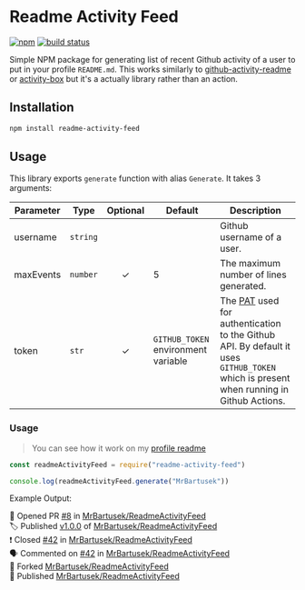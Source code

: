 # Readme Activity Feed
 
[![npm](https://img.shields.io/npm/v/readme-activity-feed)](https://www.npmjs.com/package/readme-activity-feed) [![build status](https://img.shields.io/github/workflow/status/MrBartusek/ReadmeActivityFeed/build)](https://github.com/MrBartusek/TechnologyShields/actions)

Simple NPM package for generating list of recent Github activity of a user to put in your profile `README.md`.
This works similarly to [github-activity-readme](https://github.com/jamesgeorge007/github-activity-readme) or
[activity-box](https://github.com/JasonEtco/activity-box) but it's a actually library rather than an action.

## Installation

```bash
npm install readme-activity-feed
```

## Usage

This library exports `generate` function with alias `Generate`. It takes 3 arguments:

| Parameter  | Type                   | Optional | Default                             | Description |
| ---------- | ---------------------- | :------: | ----------------------------------- | ----------- |
| username   | `string`               |          |                                     | Github username of a user. |
| maxEvents  | `number`               | ✓        | 5                                   | The maximum number of lines generated. |
| token      | `str`                  | ✓        | `GITHUB_TOKEN` environment variable | The [PAT](https://docs.github.com/en/github/authenticating-to-github/keeping-your-account-and-data-secure/creating-a-personal-access-token) used for authentication to the Github API. By default it uses `GITHUB_TOKEN` which is present when running in Github Actions. |

### Usage

> You can see how it work on my [profile readme](https://github.com/MrBartusek)

```js
const readmeActivityFeed = require("readme-activity-feed")

console.log(readmeActivityFeed.generate("MrBartusek"))
```

Example Output:

💪 Opened PR [#8](https://github.com/MrBartusek/ReadmeActivityFeed/pull/19370) in [MrBartusek/ReadmeActivityFeed](https://github.com/MrBartusek/ReadmeActivityFeed)<br>
🏷️ Published [v1.0.0](https://github.com/MrBartusek/ReadmeActivityFeed/releases/tag/v1.0.0) of [MrBartusek/ReadmeActivityFeed](https://github.com/ReadmeActivityFeed)<br>
❗️ Closed [#42](https://github.com/MrBartusek/ReadmeActivityFeed/issues/42) in [MrBartusek/ReadmeActivityFeed](https://github.com/MrBartusek/ReadmeActivityFeed)<br>
🗣 Commented on [#42](https://github.com/MrBartusek/ReadmeActivityFeed/issues/42) in [MrBartusek/ReadmeActivityFeed](https://github.com/MrBartusek/ReadmeActivityFeed)<br>
🔀 Forked [MrBartusek/ReadmeActivityFeed](https://github.com/MrBartusek/ReadmeActivityFeed)<br>
🎉 Published [MrBartusek/ReadmeActivityFeed](https://github.com/MrBartusek/ReadmeActivityFeed)<br>
